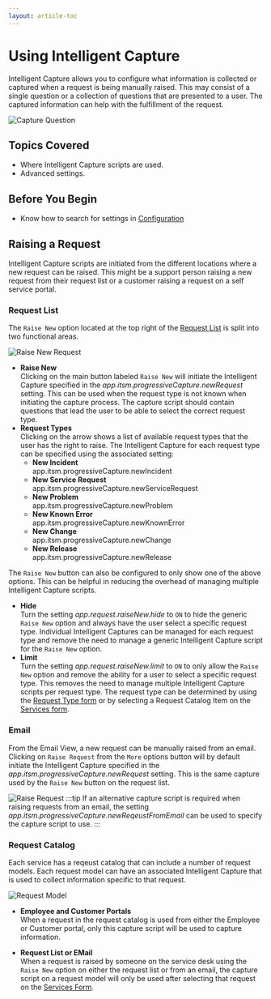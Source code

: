 ```yaml
---
layout: article-toc
---
```

# Using Intelligent Capture
Intelligent Capture allows you to configure what information is collected or captured when a request is being manually raised. This may consist of a single question or a collection of questions that are presented to a user. The captured information can help with the fulfillment of the request.  

![Capture Question](_books/servicemanager-config/customize/images/portal-custom-capture-question.png)
## Topics Covered
* Where Intelligent Capture scripts are used.
* Advanced settings.

## Before You Begin
* Know how to search for settings in [Configuration](/esp-config/getting-started/using-configuration)

## Raising a Request
Intelligent Capture scripts are initiated from the different locations where a new request can be raised. This might be a support person raising a new request from their request list or a customer raising a request on a self service portal.

### Request List
The `Raise New` option located at the top right of the [Request List](/servicemanager-user-guide/request-list/overview/) is split into two functional areas.

![Raise New Request](_books/servicemanager-config/customize/images/raise-new-request-button.png)

* **Raise New**<br>Clicking on the main button labeled `Raise New` will initiate the Intelligent Capture specified in the *app.itsm.progressiveCapture.newRequest* setting. This can be used when the request type is not known when initiating the capture process. The capture script should contain questions that lead the user to be able to select the correct request type. 
* **Request Types**<br>Clicking on the arrow shows a list of available request types that the user has the right to raise.  The Intelligent Capture for each request type can be specified using the associated setting:
    * **New Incident**<br>app.itsm.progressiveCapture.newIncident
    * **New Service Request**<br>app.itsm.progressiveCapture.newServiceRequest
    * **New Problem**<br>app.itsm.progressiveCapture.newProblem
    * **New Known Error**<br>app.itsm.progressiveCapture.newKnownError
    * **New Change**<br>app.itsm.progressiveCapture.newChange
    * **New Release**<br>app.itsm.progressiveCapture.newRelease

The `Raise New` button can also be configured to only show one of the above options. This can be helpful in reducing the overhead of managing multiple Intelligent Capture scripts.
* **Hide**<br>Turn the setting *app.request.raiseNew.hide* to `ON` to hide the generic `Raise New` option and always have the user select a specific request type. Individual Intelligent Captures can be managed for each request type and remove the need to manage a generic Intelligent Capture script for the `Raise New` option.
* **Limit**<br>Turn the setting *app.request.raiseNew.limit* to `ON` to only allow the `Raise New` option and remove the ability for a user to select a specific request type. This removes the need to manage multiple Intelligent Capture scripts per request type. The request type can be determined by using the [Request Type form](/service-manager-config/customize/service-manager-capture-forms#release-type) or by selecting a Request Catalog Item on the [Services form](/service-manager-config/customize/service-manager-capture-forms#services).  

### Email
From the Email View, a new request can be manually raised from an email. Clicking on `Raise Request` from the `More` options button will by default initiate the Intelligent Capture specified in the *app.itsm.progressiveCapture.newRequest* setting. This is the same capture used by the `Raise New` button on the request list.

![Raise Request](_books/servicemanager-config/customize/images/raise-request-from-email.png/)
:::tip
If an alternative capture script is required when raising requests from an email, the setting *app.itsm.progressiveCapture.newReqeustFromEmail* can be used to specify the capture script to use.
:::

### Request Catalog
Each service has a reqeust catalog that can include a number of request models.  Each request model can have an associated Intelligent Capture that is used to collect information specific to that request.

![Request Model](_books/servicemanager-config/customize/images/request-model-capture.png/)

* **Employee and Customer Portals**<br>When a request in the request catalog is used from either the Employee or Customer portal, only this capture script will be used to capture information.

* **Request List or EMail**<br>When a request is raised by someone on the service desk using the `Raise New` option on either the request list or from an email,  the capture script on a request model will only be used after selecting that request on the [Services Form](/servicemanager-config/customize/service-manager-capture-forms#services).